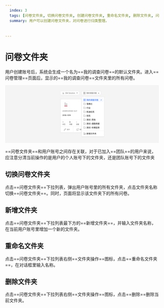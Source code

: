 ```yaml
---
  index: 3
  tags: [问卷文件夹, 切换问卷文件夹, 创建问卷文件夹, 重命名文件夹, 删除文件夹, 问卷管理]
  summary: 用户可以创建问卷文件夹，对问卷进行归类整理。


---
```







# 问卷文件夹

用户创建账号后，系统会生成一个名为==我的调查问卷==的默认文件夹。进入==问卷管理==页面后，显示的==我的调查问卷==文件夹里的所有问卷。

<img src='./assets/03surveyFolder/surveyFolder.png'>

==问卷文件夹==和用户账号之间存在关联，对于已加入==团队==的用户来说，应注意分清当前操作的是用户的个人账号下的文件夹，还是团队账号下的文件夹

## 切换问卷文件夹

点击==问卷文件夹==下拉列表，弹出用户账号里的所有文件夹，点击文件夹名称切换==问卷文件夹==。同时，页面将显示该文件夹下的所有问卷。

## 新增文件夹

点击==问卷文件夹==下拉列表最下方的==新增文件夹==，并输入文件夹名称，在当前用户账号里增加一个新的文件夹。

## 重命名文件夹

点击==问卷文件夹==下拉列表右侧==文件夹操作==图标，点击==重命名文件夹==，在对话框里输入名称。

## 删除文件夹

点击==问卷文件夹==下拉列表右侧==文件夹操作==图标，点击==删除==删除当前文件夹。
